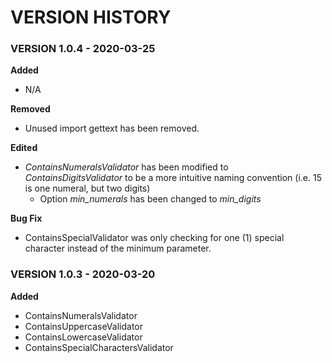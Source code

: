 # VERSION HISTORY

### VERSION 1.0.4 - 2020-03-25

**Added**

- N/A

**Removed**

- Unused import gettext has been removed.

**Edited**

- *ContainsNumeralsValidator* has been modified to *ContainsDigitsValidator* to be a more intuitive naming convention (i.e. 15 is one numeral, but two digits)
  - Option *min_numerals* has been changed to *min_digits*

**Bug Fix**

- ContainsSpecialValidator was only checking for one (1) special character instead of the minimum parameter.

### VERSION 1.0.3 - 2020-03-20

**Added**

- ContainsNumeralsValidator
- ContainsUppercaseValidator
- ContainsLowercaseValidator
- ContainsSpecialCharactersValidator
